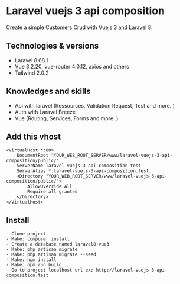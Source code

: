 # Laravel vuejs 3 api composition

Create a simple Customers Crud with Vuejs 3 and Laravel 8.

## Technologies & versions

- Laravel 8.68.1
- Vue 3.2.20, vue-router 4.0.12, axios and others
- Tailwind 2.0.2

## Knowledges and skills

- Api with laravel (Ressources, Validation Request, Test and more..)
- Auth with Laravel Breeze
- Vue (Routing, Services, Forms and more..)

## Add this vhost
```
<VirtualHost *:80> 
    DocumentRoot "YOUR_WEB_ROOT_SERVER/www/laravel-vuejs-3-api-composition/public/"
    ServerName laravel-vuejs-3-api-composition.test
    ServerAlias *.laravel-vuejs-3-api-composition.test
    <Directory "YOUR_WEB_ROOT_SERVER/www/laravel-vuejs-3-api-composition/public/">
        AllowOverride All
        Require all granted
    </Directory>
</VirtualHost>
```

## Install
```
- Clone project 
- Make: composer install
- Create a database named laravel8-vue3
- Make: php artisan migrate
- Make: php artisan migrate --seed
- Make: npm install
- Make: npm run build
- Go to project localhost url ex: http://laravel-vuejs-3-api-composition.test 
```
